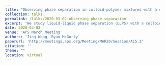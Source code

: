 ```yaml
---
title: "Observing phase separation in colloid-polymer mixtures with a custom light-sheet rheoscope"
collection: talks
permalink: /talks/2020-03-02-observing-phase-separation
excerpt: 'We study liquid-liquid phase separation (LLPS) with a colloid-polymer system subjected to shear. Our colloid-polymer mixture consists of temperature-responsive PNIPAM microgel particles and polymers acting as a depletant. This mixture separates into two phases: a colloid-poor, or “gas” phase, and a colloid-rich, or “liquid” phase. We observe the process of phase separation using a custom-built light-sheet microscope, which allows for simultaneously acquiring optically-sectioned images of our sample and shearing the sample in a Couette geometry. We measure the size and shape of elongated liquid domains that have been deformed due to flow as a function of shear rate. The temperature-responsive feature of our colloidal particles allows us to further explore the kinetics of phase separation under shear flow. We hope our study of phase separation under shear can provide fundamental insights into hydrodynamics and thermodynamics and provide novel strategies for structuring soft materials.'
date: 2020-03-02
venue: 'APS March Meeting'
authors: 'Jing Wang, Ryan McGorty'
paperurl: 'http://meetings.aps.org/Meeting/MAR20/Session/A15.3'
citation: ''
theme: ""
location: Virtual
---
```


